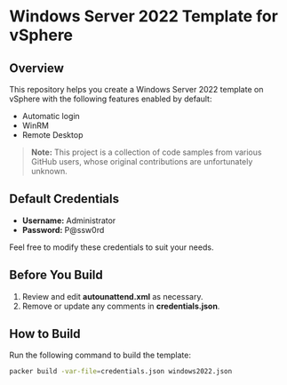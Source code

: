 
# Windows Server 2022 Template for vSphere

## Overview
This repository helps you create a Windows Server 2022 template on vSphere with the following features enabled by default:
- Automatic login
- WinRM
- Remote Desktop

> **Note:** This project is a collection of code samples from various GitHub users, whose original contributions are unfortunately unknown.

## Default Credentials
- **Username:** Administrator  
- **Password:** P@ssw0rd  

Feel free to modify these credentials to suit your needs.

## Before You Build
1. Review and edit **autounattend.xml** as necessary.  
2. Remove or update any comments in **credentials.json**.

## How to Build
Run the following command to build the template:

```bash
packer build -var-file=credentials.json windows2022.json

